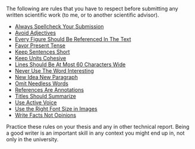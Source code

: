 The following are rules that you have to respect before submitting any written scientific work (to me, or to another scientific advisor). 

* [Always Spellcheck Your Submission](./Always_Spellcheck_Your_Submission.md)
* [Avoid Adjectives](./Avoid_Adjectives.md)
* [Every Figure Should Be Referenced In The Text](./Every_Figure_Should_Be_Referenced_In_The_Text.md)
* [Favor Present Tense](./Favor_Present_Tense.md)
* [Keep Sentences Short](./Keep_Sentences_Short.md)
* [Keep Units Cohesive](./Keep_Units_Cohesive.md)
* [Lines Should Be At Most 60 Characters Wide](./Lines_Should_Be_At_Most_60_Characters_Wide.md)
* [Never Use The Word Interesting](./Never_Use_The_Word_Interesting.md)
* [New Idea New Paragraph](./New_Idea_New_Paragraph.md)
* [Omit Needless Words](./Omit_Needless_Words.md)
* [References Are Annotations](./References_Are_Annotations.md)
* [Titles Should Summarize](./Titles_Should_Summarize.md)
* [Use Active Voice](./Use_Active_Voice.md)
* [Use the Right Font Size in Images](./Use_the_Right_Font_Size_in_Images.md)
* [Write Facts Not Opinions](./Write_Facts_Not_Opinions.md)

Practice these rules on your thesis and any in other technical report. Being a good writer is an important skill in any context you might end up in, not only in the university. 

